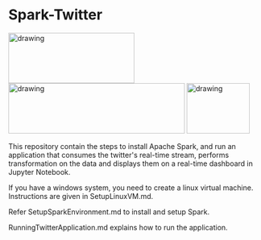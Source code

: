 # Spark-Twitter

<a href="http://spark.apache.org/"><img src="http://spark.apache.org/images/spark-logo-trademark.png" alt="drawing" height="100" width="250"/></a> <a href="https://www.python.org/"><img src="https://www.python.org/static/img/python-logo.png" alt="drawing" height="100" width="350"/></a> <a href="https://apps.twitter.com/"><img src="https://static01.nyt.com/images/2014/08/10/magazine/10wmt/10wmt-superJumbo-v4.jpg" alt="drawing" height="100" width="125"/></a>

This repository contain the steps to install Apache Spark, and run an application that consumes the twitter's real-time stream, performs transformation on the data and displays them on a real-time dashboard in Jupyter Notebook.

If you have a windows system, you need to create a linux virtual machine. Instructions are given in SetupLinuxVM.md.

Refer SetupSparkEnvironment.md to install and setup Spark.

RunningTwitterApplication.md explains how to run the application.
